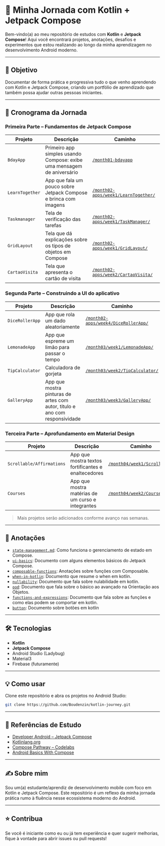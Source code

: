# 🚀 Minha Jornada com Kotlin + Jetpack Compose

Bem-vindo(a) ao meu repositório de estudos com **Kotlin** e **Jetpack Compose**! Aqui você encontrará projetos, anotações, desafios e experimentos que estou realizando ao longo da minha aprendizagem no desenvolvimento Android moderno.

---

## 🎯 Objetivo

Documentar de forma prática e progressiva tudo o que venho aprendendo com Kotlin e Jetpack Compose, criando um portfólio de aprendizado que também possa ajudar outras pessoas iniciantes.

---

## 📆 Cronograma da Jornada

### Primeira Parte – Fundamentos de Jetpack Compose

| Projeto       | Descrição                                                              | Caminho                                  |
|--------------|------------------------------------------------------------------------|------------------------------------------|
| `BdayApp`     | Primeiro app simples usando Compose: exibe uma mensagem de aniversário | [`/month01-bdayapp`](month01/BDayApp)  |
| `LearnTogether`  | App que fala um pouco sobre Jetpack Compose e brinca com imagens                              | [`/month02-apps/week1/LearnTogether/`](month02-apps/week1/LearnTogether) |
| `Taskmanager`  | Tela de verificação das tarefas                              | [`/month02-apps/week1/TaskManager/`](month02-apps/week1/TaskManager) |
| `GridLayout`  | Tela que dá explicações sobre os tipos de objetos em Compose                             | [`/month02-apps/week1/GridLayout/`](month02-apps/week1/GridLayout) |
| `CartaoVisita`  | Tela que apresenta o cartão de visita                             | [`/month02-apps/week2/CartaoVisita/`](month02-apps/week2/CartaoVisita)|

### Segunda Parte – Construindo a UI do aplicativo

| Projeto       | Descrição                                                              | Caminho                                  |
|--------------|------------------------------------------------------------------------|------------------------------------------|
| `DiceRollerApp`  | App que rola um dado aleatoriamente                         | [`/month02-apps/week4/DiceRollerApp/`](month02-apps/week4/DiceRollerApp)|
| `LemonadeApp`  | App que espreme um limão para passar o tempo                         | [`/month03/week1/LemonadeApp/`](month03/week1/Lemonade) |
| `TipCalculator`  | Calculadora de gorjeta                         | [`/month03/week2/TipCalculator/`](month03/TipCalculator/basic-android-kotlin-compose-training-tip-calculator-starter/) |
| `GalleryApp`  | App que mostra pinturas de artes com autor, titulo e ano com responsividade                         | [`/month03/week3/GalleryApp/`](month03/week3/GalleryApp) |

### Terceira Parte – Aprofundamento em Material Design

| Projeto       | Descrição                                                              | Caminho                                  |
|--------------|------------------------------------------------------------------------|------------------------------------------|
| `Scrollable/Affirmations`  | App que mostra textos fortificantes e enaltecedores                         | [`/month04/week1/Scrollable/`](month03-apps/week1/Scrollable) |
| `Courses`  | App que mostra matérias de um curso e integrantes                    | [`/month04/week2/Courses/`](month03-apps/week2/Courses) |

> Mais projetos serão adicionados conforme avanço nas semanas.

---

## 📘 Anotações

- [`state-management.md`](notes/android-basicsstate-management.md): Como funciona o gerenciamento de estado em Compose.
- [`ui-basics`](notes/android-basics/ui-basics.md): Documento com alguns elementos básicos do Jetpack Compose.
- [`composable-functions`](notes/android-basics/composable-functions.md): Anotações sobre funções com Composable.
- [`when-in-kotlin`](notes/kotlin-basics/when-in-kotlin.md): Documento que resume o when em kotlin.
- [`nullability`](notes/kotlin-basics/nullability.md): Documento que fala sobre nulabilidade em kotlin.
- [`ood`](notes/kotlin-basics/ood.md): Documento que fala sobre o básico ao avançado na Orientação aos Objetos.
- [`functions-and-expressions`](notes/kotlin-basics/functions-and-expressions.md): Documento que fala sobre as funções e como elas podem se comportar em kotlin.
- [`button`](notes/kotlin-basics/buttons-and-remember.md): Documento sobre botões em kotlin
---

## 🛠️ Tecnologias

- **Kotlin**
- **Jetpack Compose**
- Android Studio (Ladybug)
- Material3
- Firebase (futuramente)

---

## 💡 Como usar

Clone este repositório e abra os projetos no Android Studio:

```bash
git clone https://github.com/Boudenzin/kotlin-journey.git
````

---

## 🧠 Referências de Estudo

* [Developer Android – Jetpack Compose](https://developer.android.com/jetpack/compose)
* [Kotlinlang.org](https://kotlinlang.org/)
* [Compose Pathway – Codelabs](https://developer.android.com/jetpack/compose/tutorial)
* [Android Basics With Compose](https://developer.android.com/courses/android-basics-compose/course?hl=pt-br)

---

## ✍️ Sobre mim

Sou um(a) estudante/aprendiz de desenvolvimento mobile com foco em Kotlin e Jetpack Compose. Este repositório é um reflexo da minha jornada prática rumo à fluência nesse ecossistema moderno do Android.

---

## ⭐ Contribua

Se você é iniciante como eu ou já tem experiência e quer sugerir melhorias, fique à vontade para abrir issues ou pull requests!


